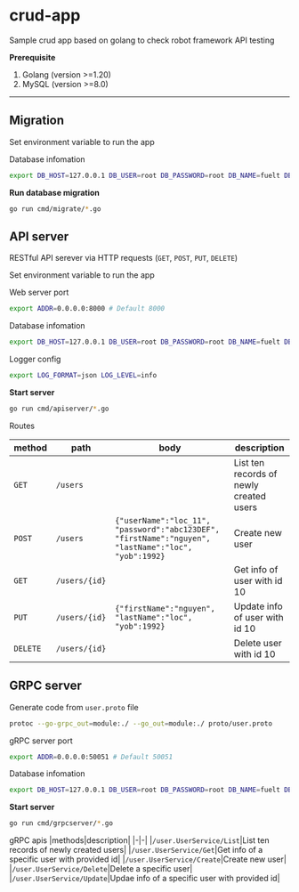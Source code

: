 # crud-app
Sample crud app based on golang to check robot framework API testing

**Prerequisite**
1. Golang (version >=1.20)
2. MySQL (version >=8.0)
---
## Migration

Set environment variable to run the app

Database infomation
```bash
export DB_HOST=127.0.0.1 DB_USER=root DB_PASSWORD=root DB_NAME=fuelt DB_PORT=3306 
```

**Run database migration**

```bash
go run cmd/migrate/*.go
```

## API server 

RESTful API serever via HTTP requests (`GET`, `POST`, `PUT`, `DELETE`)

Set environment variable to run the app

Web server port
```bash
export ADDR=0.0.0.0:8000 # Default 8000
```

Database infomation
```bash
export DB_HOST=127.0.0.1 DB_USER=root DB_PASSWORD=root DB_NAME=fuelt DB_PORT=3306 
```

Logger config
```bash
export LOG_FORMAT=json LOG_LEVEL=info
```


**Start server**

```bash
go run cmd/apiserver/*.go
```

Routes

|method|path|body|description|
|-|-|-|-|
|`GET`|`/users`||List ten records of newly created users|
|`POST`|`/users`|```{"userName":"loc_11", "password":"abc123DEF", "firstName":"nguyen", "lastName":"loc", "yob":1992} ```|Create new user|
|`GET`|`/users/{id}`||Get info of user with id 10|
|`PUT`|`/users/{id}`|```{"firstName":"nguyen", "lastName":"loc", "yob":1992} ```|Update info of user with id 10|
|`DELETE`|`/users/{id}`||Delete user with id 10|


## GRPC server

Generate code from `user.proto` file

```bash
protoc --go-grpc_out=module:./ --go_out=module:./ proto/user.proto
```

gRPC server port
```bash
export ADDR=0.0.0.0:50051 # Default 50051
```

Database infomation
```bash
export DB_HOST=127.0.0.1 DB_USER=root DB_PASSWORD=root DB_NAME=fuelt DB_PORT=3306 
```

**Start server**

```bash
go run cmd/grpcserver/*.go
```

gRPC apis
|methods|description|
|-|-|
|`/user.UserService/List`|List ten records of newly created users|
|`/user.UserService/Get`|Get info of a specific user with provided id|
|`/user.UserService/Create`|Create new user|
|`/user.UserService/Delete`|Delete a specific user|
|`/user.UserService/Update`|Updae info of a specific user with provided id|